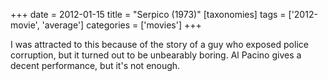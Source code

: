 +++
date = 2012-01-15
title = "Serpico (1973)"
[taxonomies]
tags = ['2012-movie', 'average']
categories = ['movies']
+++

I was attracted to this because of the story of a guy who exposed police
corruption, but it turned out to be unbearably boring. Al Pacino gives a
decent performance, but it's not enough.
